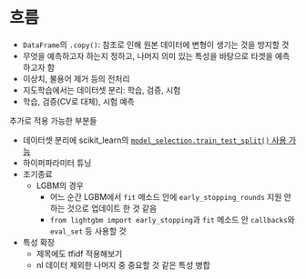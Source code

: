 # 흐름
- `DataFrame`의 `.copy()`: 참조로 인해 원본 데이터에 변형이 생기는 것을 방지할 것
- 무엇을 예측하고자 하는지 정하고, 나머지 의미 있는 특성을 바탕으로 타겟을 예측하고자 함
- 이상치, 불용어 제거 등의 전처리
- 지도학습에서는 데이터셋 분리: 학습, 검증, 시험
- 학습, 검증(CV로 대체), 시험 예측

추가로 적용 가능한 부분들
- 데이터셋 분리에 scikit_learn의 [`model_selection.train_test_split()` 사용 가능](https://scikit-learn.org/stable/modules/generated/sklearn.model_selection.train_test_split.html)
- 하이퍼파라미터 튜닝
- 조기종료
    - LGBM의 경우
        - 어느 순간 LGBM에서 `fit` 메소드 안에 `early_stopping_rounds` 지원 안 하는 것으로 업데이트 한 것 같음
        - `from lightgbm import early_stopping`과 `fit` 메소드 안 `callbacks`와 `eval_set` 등 사용할 것
- 특성 확장
    - 제목에도 tfidf 적용해보기
    - nl 데이터 제외한 나머지 중 중요할 것 같은 특성 병합